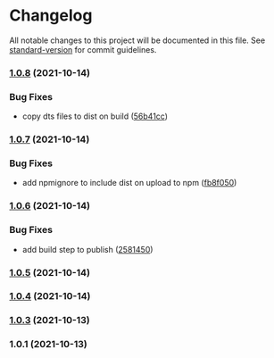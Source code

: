 # Changelog

All notable changes to this project will be documented in this file. See [standard-version](https://github.com/conventional-changelog/standard-version) for commit guidelines.

### [1.0.8](https://github.com/Greenroom-Robotics/GSW-node/compare/v1.0.7...v1.0.8) (2021-10-14)


### Bug Fixes

* copy dts files to dist on build ([56b41cc](https://github.com/Greenroom-Robotics/GSW-node/commit/56b41cc8892e605a7110de56876897d98bd1ae47))

### [1.0.7](https://github.com/Greenroom-Robotics/GSW-node/compare/v1.0.6...v1.0.7) (2021-10-14)


### Bug Fixes

* add npmignore to include dist on upload to npm ([fb8f050](https://github.com/Greenroom-Robotics/GSW-node/commit/fb8f05055057710adc3b5e578c093ba540193e6b))

### [1.0.6](https://github.com/Greenroom-Robotics/GSW-node/compare/v1.0.5...v1.0.6) (2021-10-14)


### Bug Fixes

* add build step to publish ([2581450](https://github.com/Greenroom-Robotics/GSW-node/commit/25814509e84f8108cefe65da921dd0a4bc359ade))

### [1.0.5](https://github.com/Greenroom-Robotics/GSW-node/compare/v1.0.4...v1.0.5) (2021-10-14)

### [1.0.4](https://github.com/Greenroom-Robotics/GSW-node/compare/v1.0.3...v1.0.4) (2021-10-14)

### [1.0.3](https://github.com/Greenroom-Robotics/GSW-node/compare/v1.0.1...v1.0.3) (2021-10-13)

### 1.0.1 (2021-10-13)
